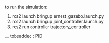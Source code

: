 to run the simulation:
1. ros2 launch bringup ernest_gazebo.launch.py
2. ros2 launch bringup joint_controller.launch.py
3. ros2 run controller trajectory_controller

__ tobeadded : PID